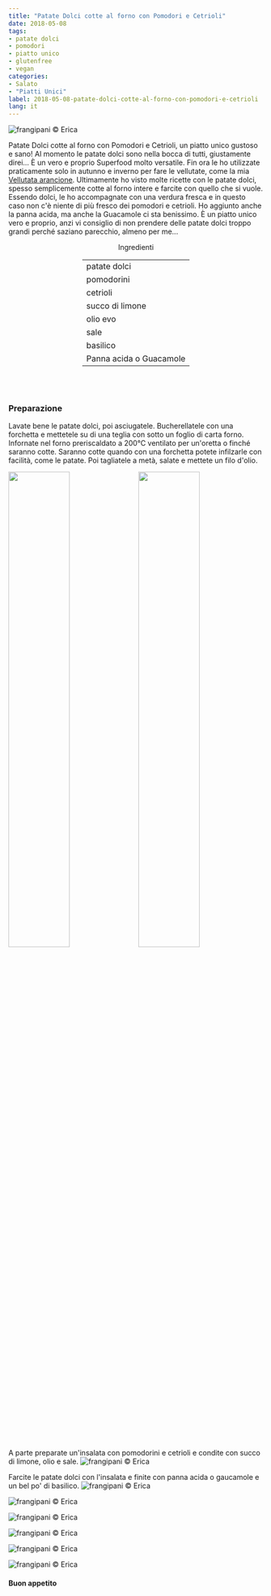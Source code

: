 ```yaml
---
title: "Patate Dolci cotte al forno con Pomodori e Cetrioli"
date: 2018-05-08
tags:
- patate dolci
- pomodori
- piatto unico
- glutenfree
- vegan
categories:
- Salato
- "Piatti Unici"
label: 2018-05-08-patate-dolci-cotte-al-forno-con-pomodori-e-cetrioli
lang: it
---
```

![](header.jpg "frangipani © Erica")

Patate Dolci cotte al forno con Pomodori e Cetrioli, un piatto unico gustoso e sano! Al momento le patate dolci sono nella bocca di tutti, giustamente direi... È un vero e proprio Superfood molto versatile. Fin ora le ho utilizzate praticamente solo in autunno e inverno per fare le vellutate, come la mia <a href="https://frangipani.raiano.ch/2018-01-10-vellutata-arancione-e-scones-salati-con-spinaci-e-feta/" target="_blank">Vellutata arancione</a>. Ultimamente ho visto molte ricette con le patate dolci, spesso semplicemente cotte al forno intere e farcite con quello che si vuole. Essendo dolci, le ho accompagnate con una verdura fresca e in questo caso non c'è niente di più fresco dei pomodori e cetrioli. Ho aggiunto anche la panna acida, ma anche la Guacamole ci sta benissimo. È un piatto unico vero e proprio, anzi vi consiglio di non prendere delle patate dolci troppo grandi perché saziano parecchio, almeno per me...

<div id="wrapper" style="text-align: center">
  <div id="yourdiv" style="display: inline-block;">
    <div class="ingredients">
      <div class="ingredients-title">Ingredienti</div>
      <table>
        <tbody>
          <tr>
            <td>patate dolci</td>
          </tr>
          <tr>
            <td>pomodorini</td>
          </tr>
          <tr>
            <td>cetrioli</td>
          </tr>
          <tr>
            <td>succo di limone</td>
          </tr>
          <tr>
            <td>olio evo</td>
          </tr>      
          <tr>
            <td>sale</td>
          </tr>
          <tr>
            <td>basilico</td>
          </tr>
          <tr>
            <td>Panna acida o Guacamole</td>
          </tr>
        </tbody>
      </table>
      <br></br>
    </div>
  </div>
</div>


<h3>
  <font color="grey">
    <i class="fa fa-cogs"></i>
  </font> Preparazione
</h3>

Lavate bene le patate dolci, poi asciugatele. Bucherellatele con una forchetta e mettetele su di una teglia con sotto un foglio di carta forno. Infornate nel forno preriscaldato a 200°C ventilato per un'oretta o finché saranno cotte. Saranno cotte quando con una forchetta potete infilzarle con facilità, come le patate. Poi tagliatele a metà, salate e mettete un filo d'olio.
<p>
  <div style="width: 100%; margin-bottom: 0">
    <img style="float: left; width: 49%; margin-right: 1%" src="teglia.jpg" alt="" title="frangipani © Erica" />
    <img style="float: left; width: 49%; margin-left: 1%" src="patatedolci.jpg" alt="" title="frangipani © Erica" />
    <div style="clear: both"></div>
  </div>
</p>

A parte preparate un'insalata con pomodorini e cetrioli e condite con succo di limone, olio e sale.
![](insalata.jpg "frangipani © Erica")

Farcite le patate dolci con l'insalata e finite con panna acida o gaucamole e un bel po' di basilico.
![](risultato1.jpg "frangipani © Erica")

![](risultato2.jpg "frangipani © Erica")

![](risultato3.jpg "frangipani © Erica")

![](risultato4.jpg "frangipani © Erica")

![](risultato5.jpg "frangipani © Erica")

![](risultato6.jpg "frangipani © Erica")

<h4>Buon appetito
  <font color="red">
    <i class="fa fa-smile-o"></i>
  </font>
</h4>
